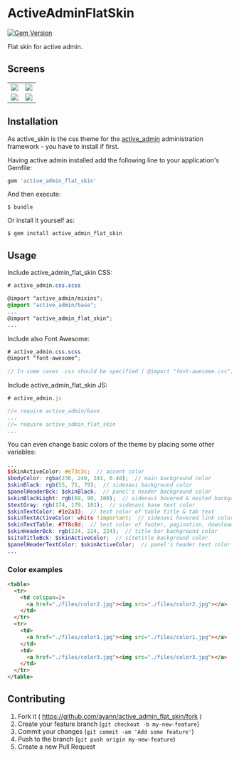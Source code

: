 # ActiveAdminFlatSkin
[![Gem Version](https://badge.fury.io/rb/active_admin_flat_skin.svg)](http://badge.fury.io/rb/active_admin_flat_skin)

Flat skin for active admin.

## Screens

<table>
  <tr>
    <td>
      <a href="./files/1.jpg"><img src="./files/1.jpg"></a>
    </td>
    <td>
      <a href="./files/2.jpg"><img src="./files/2.jpg"></a>
    </td>
  </tr>
  <tr>
    <td>
      <a href="./files/3.jpg"><img src="./files/3.jpg"></a>
    </td>
    <td>
      <a href="./files/4.jpg"><img src="./files/4.jpg"></a>
    </td>
  </tr>
</table>

## Installation

As active_skin is the css theme for the [active_admin](https://github.com/gregbell/active_admin) administration framework - you have to install if first.

Having active admin installed add the following line to your application's Gemfile:

```ruby
gem 'active_admin_flat_skin'
```

And then execute:

    $ bundle

Or install it yourself as:

    $ gem install active_admin_flat_skin


## Usage

Include active_admin_flat_skin CSS:

```scss
# active_admin.css.scss

@import "active_admin/mixins";
@import "active_admin/base";
...
@import "active_admin_flat_skin";
...
```

Include also Font Awesome:

```scss
# active_admin.css.scss
@import "font-awesome";
    
// In some cases .css should be specified ( @import "font-awesome.css"; )
```

Include active_admin_flat_skin JS:

```js
# active_admin.js

//= require active_admin/base
...
//= require active_admin_flat_skin
...
```

You can even change basic colors of the theme by placing some other variables:

```scss
...
$skinActiveColor: #e73c3c;  // accent color
$bodyColor: rgba(236, 240, 241, 0.48);  // main background color
$skinBlack: rgb(55, 71, 79);  // sidenavi background color
$panelHeaderBck: $skinBlack;  // panel's header background color
$skinBlackLight: rgb(69, 90, 100);  // sidenavi hovered & nested background color
$textGray: rgb(174, 179, 181);  // sidenavi base text color
$skinTextColor: #1e2a33;  // text color of table title & tab text
$skinTextActiveColor: white !important;  // sidenavi hovered link color (need important)
$skinTextTable: #7f8c8d;  // text color of footer, pagination, download label
$skinHeaderBck: rgb(224, 224, 224);  // title bar background color
$siteTitleBck: $skinActiveColor;  // sitetitle background color
$panelHeaderTextColor: $skinActiveColor;  // panel's header text color
...
```


### Color examples

```html
<table>
  <tr>
    <td colspan=2>
      <a href="./files/color2.jpg"><img src="./files/color2.jpg"></a>
    </td>
  </tr>
  <tr>
    <td>
      <a href="./files/color1.jpg"><img src="./files/color1.jpg"></a>
    </td>
    <td>
      <a href="./files/color3.jpg"><img src="./files/color3.jpg"></a>
    </td>
  </tr>
</table>
```

## Contributing

1. Fork it ( https://github.com/ayann/active_admin_flat_skin/fork )
2. Create your feature branch (`git checkout -b my-new-feature`)
3. Commit your changes (`git commit -am 'Add some feature'`)
4. Push to the branch (`git push origin my-new-feature`)
5. Create a new Pull Request

